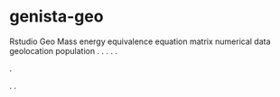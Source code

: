 # genista-geo
Rstudio Geo Mass energy equivalence equation matrix numerical data geolocation population
.
.
.
.
.




.






















.
.























